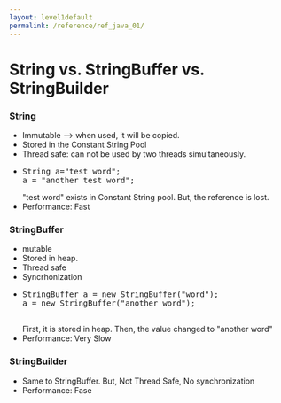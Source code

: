 ```yaml
---
layout: level1default 
permalink: /reference/ref_java_01/
---
```



# String vs. StringBuffer vs. StringBuilder

<h3>String</h3>
<ul>
    <li>Immutable --> when used, it will be copied.</li>
    <li>Stored in the Constant String Pool</li>
    <li>Thread safe: can not be used by two threads simultaneously.</li>
    <li><pre>String a="test word";
a = "another test word";
</pre>
"test word" exists in Constant String pool. But, the reference is lost.</li>
    <li>Performance: Fast</li>
</ul>


<h3>StringBuffer</h3>
<ul>
    <li>mutable</li>
    <li>Stored in heap.</li>
    <li>Thread safe</li>
    <li>Syncrhonization</li>
    <li><pre>
StringBuffer a = new StringBuffer("word");
a = new StringBuffer("another word");
    </pre>First, it is stored in heap. Then, the value changed to "another word"</li>
    <li>Performance: Very Slow</li>
</ul>

<h3>StringBuilder</h3>
<ul>
    <li>Same to StringBuffer. But, Not Thread Safe, No synchronization</li>
    <li>Performance: Fase</li>
</ul>